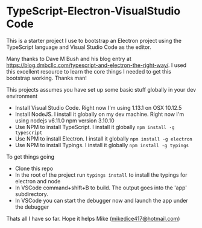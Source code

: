 TypeScript-Electron-VisualStudio Code
=====================================

This is a starter project I use to bootstrap an Electron project using the TypeScript language and Visual Studio Code as the editor. 

Many thanks to Dave M Bush and his blog entry at https://blog.dmbcllc.com/typescript-and-electron-the-right-way/. I used this excellent resource to learn the core things I needed to get this bootstrap working. Thanks man!

This projects assumes you have set up some basic stuff globally in your dev environment
* Install Visual Studio Code. Right now I'm using 1.13.1 on OSX 10.12.5
* Install NodeJS. I install it globally on my dev machine. Right now I'm using nodejs v6.11.0 npm version 3.10.10
* Use NPM to install TypeScript. I install it globally `npm install -g typescript`
* Use NPM to install Electron. I install it globally `npm install -g electron`
* Use NPM to install Typings. I install it globally `npm install -g typings`

To get things going
* Clone this repo
* In the root of the project run `typings install` to install the typings for electron and node
* In VSCode command+shift+B to build. The output goes into the 'app' subdirectory.
* In VSCode you can start the debugger now and launch the app under the debugger

Thats all I have so far. Hope it helps 
Mike (mikedice417@hotmail.com)
